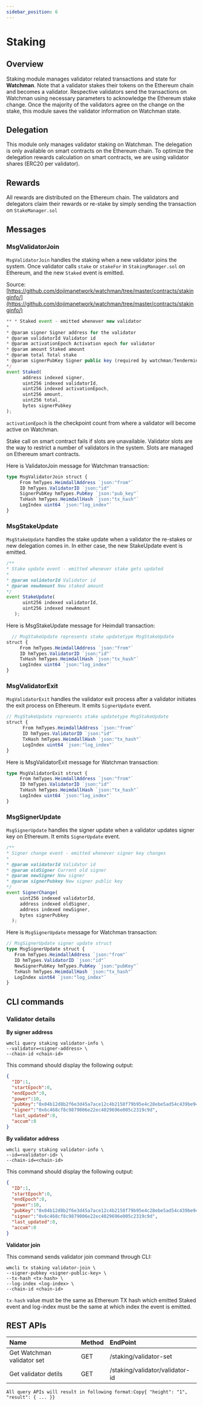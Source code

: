 ```yaml
---
sidebar_position: 6
---
```

# Staking

## Overview

Staking module manages validator related transactions and state for **Watchman**. Note that a validator stakes their tokens on the Ethereum chain and becomes a validator. Respective validators send the transactions on Watchman using necessary parameters to acknowledge the Ethereum stake change. Once the majority of the validators agree on the change on the stake, this module saves the validator information on Watchman state.

## Delegation

This module only manages validator staking on Watchman. The delegation is only available on smart contracts on the Ethereum chain. To optimize the delegation rewards calculation on smart contracts, we are using validator shares (ERC20 per validator).

## Rewards

All rewards are distributed on the Ethereum chain. The validators and delegators claim their rewards or re-stake by simply sending the transaction on `StakeManager.sol`

## Messages

### MsgValidatorJoin

`MsgValidatorJoin` handles the staking when a new validator joins the system. Once validator calls `stake` or `stakeFor` in `StakingManager.sol` on Ethereum, and the new `Staked` event is emitted.

Source:[https://github.com/dojimanetwork/watchman/tree/master/contracts/stakinginfo/](https://github.com/dojimanetwork/watchman/tree/master/contracts/stakinginfo/)

```ts
** * Staked event - emitted whenever new validator
*
* @param signer Signer address for the validator
* @param validatorId Validator id
* @param activationEpoch Activation epoch for validator
* @param amount Staked amount
* @param total Total stake
* @param signerPubKey Signer public key (required by watchman/Tendermint)
*/
event Staked(
      address indexed signer,
      uint256 indexed validatorId,
      uint256 indexed activationEpoch,
      uint256 amount,
      uint256 total,
      bytes signerPubkey
);
```

`activationEpoch` is the checkpoint count from where a validator will become active on Watchman.

Stake call on smart contract fails if slots are unavailable. Validator slots are the way to restrict a number of validators in the system. Slots are managed on Ethereum smart contracts.

Here is ValidatorJoin message for Watchman transaction:

```ts
type MsgValidatorJoin struct {
     From hmTypes.HeimdallAddress `json:"from"`
     ID hmTypes.ValidatorID `json:"id"`
     SignerPubKey hmTypes.PubKey `json:"pub_key"`
     TxHash hmTypes.HeimdallHash `json:"tx_hash"`
     LogIndex uint64 `json:"log_index"`
}
```

### MsgStakeUpdate

`MsgStakeUpdate` handles the stake update when a validator the re-stakes or new delegation comes in. In either case, the new StakeUpdate event is emitted.

```ts
/**
* Stake update event - emitted whenever stake gets updated
*
* @param validatorId Validator id
* @param newAmount New staked amount
*/
event StakeUpdate(
      uint256 indexed validatorId,
      uint256 indexed newAmount
   );
```

Here is MsgStakeUpdate message for Heimdall transaction:

```ts
  // MsgStakeUpdate represents stake updatetype MsgStakeUpdate
struct {
     From hmTypes.HeimdallAddress `json:"from"`
     ID hmTypes.ValidatorID `json:"id"`
     TxHash hmTypes.HeimdallHash `json:"tx_hash"`
     LogIndex uint64 `json:"log_index"`
}
```

### MsgValidatorExit

`MsgValidatorExit` handles the validator exit process after a validator initiates the exit process on Ethereum. It emits `SignerUpdate` event.

```ts
// MsgStakeUpdate represents stake updatetype MsgStakeUpdate
struct {
      From hmTypes.HeimdallAddress `json:"from"`
      ID hmTypes.ValidatorID `json:"id"`
      TxHash hmTypes.HeimdallHash `json:"tx_hash"`
      LogIndex uint64 `json:"log_index"`
}
```

Here is MsgValidatorExit message for Watchman transaction:

```ts
type MsgValidatorExit struct {
     From hmTypes.HeimdallAddress `json:"from"`
     ID hmTypes.ValidatorID `json:"id"`
     TxHash hmTypes.HeimdallHash `json:"tx_hash"`
     LogIndex uint64 `json:"log_index"`
}
```

### MsgSignerUpdate

`MsgSignerUpdate` handles the signer update when a validator updates signer key on Ethereum. It emits `SignerUpdate` event.

```ts
/**
* Signer change event - emitted whenever signer key changes
*
* @param validatorId Validator id
* @param oldSigner Current old signer
* @param newSigner New signer
* @param signerPubkey New signer public key
*/
event SignerChange(
     uint256 indexed validatorId,
     address indexed oldSigner,
     address indexed newSigner,
     bytes signerPubkey
  );
```

Here is `MsgSignerUpdate` message for Watchman transaction:

```ts
// MsgSignerUpdate signer update struct
type MsgSignerUpdate struct {
   From hmTypes.HeimdallAddress `json:"from"`
   ID hmTypes.ValidatorID `json:"id"`
   NewSignerPubKey hmTypes.PubKey `json:"pubKey"`
   TxHash hmTypes.HeimdallHash `json:"tx_hash"`
   LogIndex uint64 `json:"log_index"`
}
```

## CLI commands

### Validator details

**By signer address**

```
wmcli query staking validator-info \
--validator=<signer-address> \
--chain-id <chain-id>
```

This command should display the following output:

```json
{
  "ID":1,
  "startEpoch":0,
  "endEpoch":0,
  "power":10,
  "pubKey":"0x04b12d8b2f6e3d45a7ace12c4b2158f79b95e4c28ebe5ad54c439be9431d7fc9dc1164210bf6a5c3b8523528b931e772c86a307e8cff4b725e6b4a77d21417bf19",
  "signer":"0x6c468cf8c9879006e22ec4029696e005c2319c9d",
  "last_updated":0,
  "accum":0
}
```

**By validator address**

```
wmcli query staking validator-info \
--id=<validator-id> \
--chain-id=<chain-id>
```

This command should display the following output:

```json
{
  "ID":1,
  "startEpoch":0,
  "endEpoch":0,
  "power":10,
  "pubKey":"0x04b12d8b2f6e3d45a7ace12c4b2158f79b95e4c28ebe5ad54c439be9431d7fc9dc1164210bf6a5c3b8523528b931e772c86a307e8cff4b725e6b4a77d21417bf19",
  "signer":"0x6c468cf8c9879006e22ec4029696e005c2319c9d",
  "last_updated":0,
  "accum":0
}
```

**Validator join**

This command sends validator join command through CLI:

```
wmcli tx staking validator-join \
--signer-pubkey <signer-public-key> \
--tx-hash <tx-hash> \
--log-index <log-index> \
--chain-id <chain-id>
```

`tx-hash` value must be the same as Ethereum TX hash which emitted Staked event and log-index must be the same at which index the event is emitted.

## REST APIs

| Name                       | Method | EndPoint                        |
| :------------------------- | :----- | :------------------------------ |
| Get Watchman validator set | GET    | /staking/validator-set          |
| Get validator detils       | GET    | /staking/validator/validator-id |

`All query APIs will result in following format:Copy{ "height": "1", "result": { ... }}`
